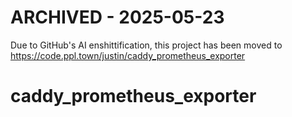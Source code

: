 # ARCHIVED - 2025-05-23

Due to GitHub's AI enshittification, this project has been moved to https://code.ppl.town/justin/caddy_prometheus_exporter

# caddy_prometheus_exporter
